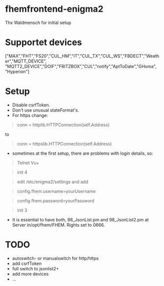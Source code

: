 # fhemfrontend-enigma2
Thx Waldmensch for initial setup

# Supportet devices

["MAX","FHT","FS20","CUL_HM","IT","CUL_TX","CUL_WS","FBDECT","Weather","MQTT_DEVICE",
"MQTT2_DEVICE","DOIF","FRITZBOX","CUL","notify","AptToDate","GHoma", "Hyperion"]

# Setup

- Disable csrfToken.
- Don't use unusual stateFormat's.
- For https change:

> conn = httplib.HTTPConnection(self.Address)

  to

> conn = httpslib.HTTPConnection(self.Address)
  
- sometimes at the first setup, there are problems with login details, so:

> Telnet Vu+

> init 4

> edit /etc/enigma2/settings and add 

> config.fhem.username=yourUsername

> config.fhem.password=yourPassword

> init 3

- It is essential to have both, 98_JsonList.pm and 98_JsonList2.pm at Server
  in/opt/fhem/FHEM. Rights set to 0666.

# TODO

- autoswitch- or manualswitch for http/https
- add csrfToken
- full switch to jsonlist2+
- add more devices
- ...
